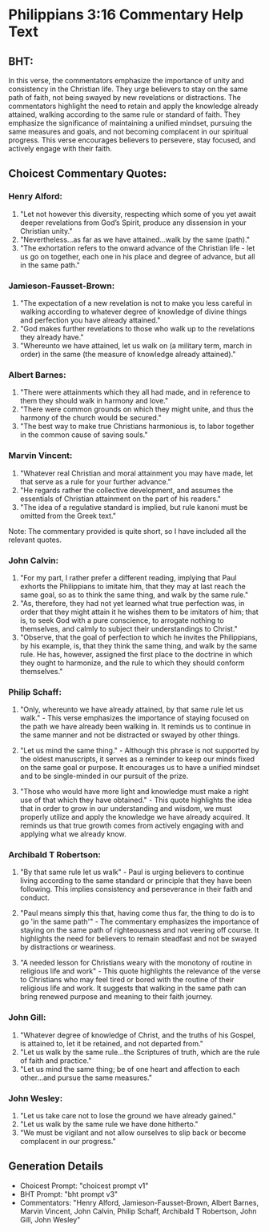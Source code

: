 # Philippians 3:16 Commentary Help Text

## BHT:
In this verse, the commentators emphasize the importance of unity and consistency in the Christian life. They urge believers to stay on the same path of faith, not being swayed by new revelations or distractions. The commentators highlight the need to retain and apply the knowledge already attained, walking according to the same rule or standard of faith. They emphasize the significance of maintaining a unified mindset, pursuing the same measures and goals, and not becoming complacent in our spiritual progress. This verse encourages believers to persevere, stay focused, and actively engage with their faith.

## Choicest Commentary Quotes:
### Henry Alford:
1. "Let not however this diversity, respecting which some of you yet await deeper revelations from God’s Spirit, produce any dissension in your Christian unity."
2. "Nevertheless...as far as we have attained...walk by the same (path)."
3. "The exhortation refers to the onward advance of the Christian life - let us go on together, each one in his place and degree of advance, but all in the same path."

### Jamieson-Fausset-Brown:
1. "The expectation of a new revelation is not to make you less careful in walking according to whatever degree of knowledge of divine things and perfection you have already attained."
2. "God makes further revelations to those who walk up to the revelations they already have."
3. "Whereunto we have attained, let us walk on (a military term, march in order) in the same (the measure of knowledge already attained)."

### Albert Barnes:
1. "There were attainments which they all had made, and in reference to them they should walk in harmony and love."
2. "There were common grounds on which they might unite, and thus the harmony of the church would be secured."
3. "The best way to make true Christians harmonious is, to labor together in the common cause of saving souls."

### Marvin Vincent:
1. "Whatever real Christian and moral attainment you may have made, let that serve as a rule for your further advance."
2. "He regards rather the collective development, and assumes the essentials of Christian attainment on the part of his readers."
3. "The idea of a regulative standard is implied, but rule kanoni must be omitted from the Greek text."

Note: The commentary provided is quite short, so I have included all the relevant quotes.

### John Calvin:
1. "For my part, I rather prefer a different reading, implying that Paul exhorts the Philippians to imitate him, that they may at last reach the same goal, so as to think the same thing, and walk by the same rule."
2. "As, therefore, they had not yet learned what true perfection was, in order that they might attain it he wishes them to be imitators of him; that is, to seek God with a pure conscience, to arrogate nothing to themselves, and calmly to subject their understandings to Christ."
3. "Observe, that the goal of perfection to which he invites the Philippians, by his example, is, that they think the same thing, and walk by the same rule. He has, however, assigned the first place to the doctrine in which they ought to harmonize, and the rule to which they should conform themselves."

### Philip Schaff:
1. "Only, whereunto we have already attained, by that same rule let us walk." - This verse emphasizes the importance of staying focused on the path we have already been walking in. It reminds us to continue in the same manner and not be distracted or swayed by other things.

2. "Let us mind the same thing." - Although this phrase is not supported by the oldest manuscripts, it serves as a reminder to keep our minds fixed on the same goal or purpose. It encourages us to have a unified mindset and to be single-minded in our pursuit of the prize.

3. "Those who would have more light and knowledge must make a right use of that which they have obtained." - This quote highlights the idea that in order to grow in our understanding and wisdom, we must properly utilize and apply the knowledge we have already acquired. It reminds us that true growth comes from actively engaging with and applying what we already know.

### Archibald T Robertson:
1. "By that same rule let us walk" - Paul is urging believers to continue living according to the same standard or principle that they have been following. This implies consistency and perseverance in their faith and conduct.

2. "Paul means simply this that, having come thus far, the thing to do is to go 'in the same path'" - The commentary emphasizes the importance of staying on the same path of righteousness and not veering off course. It highlights the need for believers to remain steadfast and not be swayed by distractions or weariness.

3. "A needed lesson for Christians weary with the monotony of routine in religious life and work" - This quote highlights the relevance of the verse to Christians who may feel tired or bored with the routine of their religious life and work. It suggests that walking in the same path can bring renewed purpose and meaning to their faith journey.

### John Gill:
1. "Whatever degree of knowledge of Christ, and the truths of his Gospel, is attained to, let it be retained, and not departed from."
2. "Let us walk by the same rule...the Scriptures of truth, which are the rule of faith and practice."
3. "Let us mind the same thing; be of one heart and affection to each other...and pursue the same measures."

### John Wesley:
1. "Let us take care not to lose the ground we have already gained."
2. "Let us walk by the same rule we have done hitherto."
3. "We must be vigilant and not allow ourselves to slip back or become complacent in our progress."


## Generation Details
- Choicest Prompt: "choicest prompt v1"
- BHT Prompt: "bht prompt v3"
- Commentators: "Henry Alford, Jamieson-Fausset-Brown, Albert Barnes, Marvin Vincent, John Calvin, Philip Schaff, Archibald T Robertson, John Gill, John Wesley"
